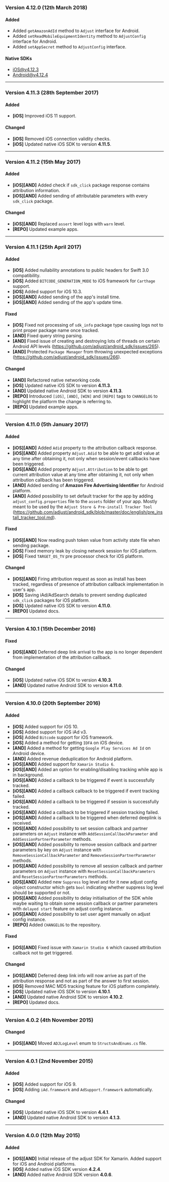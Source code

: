 ### Version 4.12.0 (12th March 2018)
#### Added
- Added `getAmazonAdId` method to `Adjust` interface for Android.
- Added `setReadMobileEquipmentIdentity` method to `AdjustConfig` interface for Android.
- Added `setAppSecret` method to `AdjustConfig` interface.

#### Native SDKs
- [iOS@v4.12.3][ios_sdk_v4.12.3]
- [Android@v4.12.4][android_sdk_v4.12.4]

---

### Version 4.11.3 (28th September 2017)
#### Added
- **[iOS]** Improved iOS 11 support.

#### Changed
- **[iOS]** Removed iOS connection validity checks.
- **[iOS]** Updated native iOS SDK to version **4.11.5**.

---

### Version 4.11.2 (15th May 2017)
#### Added
- **[iOS][AND]** Added check if `sdk_click` package response contains attribution information.
- **[iOS][AND]** Added sending of attributable parameters with every `sdk_click` package.

#### Changed
- **[iOS][AND]** Replaced `assert` level logs with `warn` level.
- **[REPO]** Updated example apps.

---

### Version 4.11.1 (25th April 2017)
#### Added
- **[iOS]** Added nullability annotations to public headers for Swift 3.0 compatibility.
- **[iOS]** Added `BITCODE_GENERATION_MODE` to iOS framework for `Carthage` support.
- **[iOS]** Added support for iOS 10.3.
- **[iOS][AND]** Added sending of the app's install time.
- **[iOS][AND]** Added sending of the app's update time.

#### Fixed
- **[iOS]** Fixed not processing of `sdk_info` package type causing logs not to print proper package name once tracked.
- **[AND]** Fixed query string parsing.
- **[AND]** Fixed issue of creating and destroying lots of threads on certain Android API levels (https://github.com/adjust/android_sdk/issues/265).
- **[AND]** Protected `Package Manager` from throwing unexpected exceptions (https://github.com/adjust/android_sdk/issues/266).

#### Changed
- **[AND]** Refactored native networking code.
- **[iOS]** Updated native iOS SDK to version **4.11.3**.
- **[AND]** Updated native Android SDK to version **4.11.3**.
- **[REPO]** Introduced `[iOS]`, `[AND]`, `[WIN]` and `[REPO]` tags to `CHANGELOG` to highlight the platform the change is referring to.
- **[REPO]** Updated example apps.

---

### Version 4.11.0 (5th January 2017)
#### Added
- **[iOS][AND]** Added `Adid` property to the attribution callback response.
- **[iOS][AND]** Added property `Adjust.Adid` to be able to get adid value at any time after obtaining it, not only when session/event callbacks have been triggered.
- **[iOS][AND]** Added property `Adjust.Attribution` to be able to get current attribution value at any time after obtaining it, not only when attribution callback has been triggered.
- **[AND]** Added sending of **Amazon Fire Advertising Identifier** for Android platform.
- **[AND]** Added possibility to set default tracker for the app by adding `adjust_config.properties` file to the `assets` folder of your app. Mostly meant to be used by the `Adjust Store & Pre-install Tracker Tool` (https://github.com/adjust/android_sdk/blob/master/doc/english/pre_install_tracker_tool.md).

#### Fixed
- **[iOS][AND]** Now reading push token value from activity state file when sending package.
- **[iOS]** Fixed memory leak by closing network session for iOS platform.
- **[iOS]** Fixed `TARGET_OS_TV` pre processor check for iOS platform.

#### Changed
- **[iOS][AND]** Firing attribution request as soon as install has been tracked, regardless of presence of attribution callback implementation in user's app.
- **[iOS]** Saving iAd/AdSearch details to prevent sending duplicated `sdk_click` packages for iOS platform.
- **[iOS]** Updated native iOS SDK to version **4.11.0**.
- **[REPO]** Updated docs.

---

### Version 4.10.1 (15th December 2016)
#### Fixed
- **[iOS][AND]** Deferred deep link arrival to the app is no longer dependent from implementation of the attribution callback.

#### Changed
- **[iOS]** Updated native iOS SDK to version **4.10.3**.
- **[AND]** Updated native Android SDK to version **4.11.0**.

---

### Version 4.10.0 (20th September 2016)
#### Added
- **[iOS]** Added support for iOS 10.
- **[iOS]** Added support for iOS iAd v3.
- **[iOS]** Added `Bitcode` support for iOS framework.
- **[iOS]** Added a method for getting `IDFA` on iOS device.
- **[AND]** Added a method for getting `Google Play Services Ad Id` on Android device.
- **[AND]** Added revenue deduplication for Android platform.
- **[iOS][AND]** Added support for `Xamarin Studio 6`.
- **[iOS][AND]** Added an option for enabling/disabling tracking while app is in background.
- **[iOS][AND]** Added a callback to be triggered if event is successfully tracked.
- **[iOS][AND]** Added a callback callback to be triggered if event tracking failed.
- **[iOS][AND]** Added a callback to be triggered if session is successfully tracked.
- **[iOS][AND]** Added a callback to be triggered if session tracking failed.
- **[iOS][AND]** Added a callback to be triggered when deferred deeplink is received.
- **[iOS][AND]** Added possibility to set session callback and partner parameters on `Adjust` instance with `AddSessionCallbackParameter` and `AddSessionPartnerParameter` methods.
- **[iOS][AND]** Added possibility to remove session callback and partner parameters by key on `Adjust` instance with `RemoveSessionCallbackParameter` and `RemoveSessionPartnerParameter` methods.
- **[iOS][AND]** Added possibility to remove all session callback and partner parameters on `Adjust` instance with `ResetSessionCallbackParameters` and `ResetSessionPartnerParameters` methods.
- **[iOS][AND]** Added new `Suppress` log level and for it new adjust config object constructor which gets `bool` indicating whether suppress log level should be supported or not.
- **[iOS][AND]** Added possibility to delay initialisation of the SDK while maybe waiting to obtain some session callback or partner parameters with `delayed start` feature on adjust config instance.
- **[iOS][AND]** Added possibility to set user agent manually on adjust config instance.
- **[REPO]** Added `CHANGELOG` to the repository.

#### Fixed
- **[iOS][AND]** Fixed issue with `Xamarin Studio 6` which caused attribution callback not to get triggered.

#### Changed
- **[iOS][AND]** Deferred deep link info will now arrive as part of the attribution response and not as part of the answer to first session.
- **[iOS]** Removed MAC MD5 tracking feature for iOS platform completely.
- **[iOS]** Updated native iOS SDK to version **4.10.1**.
- **[AND]** Updated native Android SDK to version **4.10.2**.
- **[REPO]** Updated docs.

---

### Version 4.0.2 (4th November 2015)
#### Changed
- **[iOS][AND]** Moved `ADJLogLevel` enum to `StructsAndEnums.cs` file.

---

### Version 4.0.1 (2nd November 2015)
#### Added
- **[iOS]** Added support for iOS 9.
- **[iOS]** Adding `iAd.framework` and `AdSupport.framework` automatically.

#### Changed
- **[iOS]** Updated native iOS SDK to version **4.4.1**.
- **[AND]** Updated native Android SDK to version **4.1.3**.

---

### Version 4.0.0 (12th May 2015)
#### Added
- **[iOS][AND]** Initial release of the adjust SDK for Xamarin. Added support for iOS and Android platforms.
- **[iOS]** Added native iOS SDK version **4.2.4**.
- **[AND]** Added native Android SDK version **4.0.6**.

[ios_sdk_v4.12.1]: https://github.com/adjust/ios_sdk/tree/v4.12.1
[ios_sdk_v4.12.3]: https://github.com/adjust/ios_sdk/tree/v4.12.3

[android_sdk_v4.12.0]: https://github.com/adjust/android_sdk/tree/v4.12.0
[android_sdk_v4.12.4]: https://github.com/adjust/android_sdk/tree/v4.12.4
